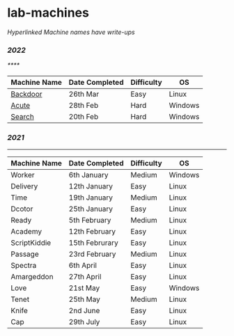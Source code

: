 # lab-machines

_Hyperlinked Machine names have write-ups_

### _2022_

_\*\*\*\*_

| Machine Name                                       | Date Completed | Difficulty | OS      |
| -------------------------------------------------- | -------------- | ---------- | ------- |
| [Backdoor](linux-boxes/backdoor-writeup-mar-22.md) | 26th Mar       | Easy       | Linux   |
| [Acute](windows-boxes/acute-writeup-feb-22.md)     | 28th Feb       | Hard       | Windows |
| [Search](windows-boxes/search-writeup-feb-22.md)   | 20th Feb       | Hard       | Windows |

### _2021_

****

| Machine Name | Date Completed | Difficulty | OS      |
| ------------ | -------------- | ---------- | ------- |
| Worker       | 6th January    | Medium     | Windows |
| Delivery     | 12th January   | Easy       | Linux   |
| Time         | 19th January   | Medium     | Linux   |
| Dcotor       | 25th January   | Easy       | Linux   |
| Ready        | 5th February   | Medium     | Linux   |
| Academy      | 12th February  | Easy       | Linux   |
| ScriptKiddie | 15th Februrary | Easy       | Linux   |
| Passage      | 23rd February  | Medium     | Linux   |
| Spectra      | 6th April      | Easy       | Linux   |
| Amargeddon   | 27th April     | Easy       | Linux   |
| Love         | 21st May       | Easy       | Windows |
| Tenet        | 25th May       | Medium     | Linux   |
| Knife        | 2nd June       | Easy       | Linux   |
| Cap          | 29th July      | Easy       | Linux   |
